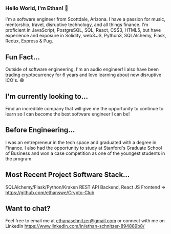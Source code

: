 ### Hello World, I'm Ethan! 👋

I'm a software engineer from Scottdale, Arizona. I have a passion for music, mentorship, travel, disruptive technology, and all things finance. I'm proficient in JavaScript, PostgreSQL, SQL, React, CSS3, HTML5, but have experience and exposure in Solidity, web3.JS, Python3, SQLAlchemy, Flask, Redux, Express & Pug. 

## Fun Fact...

Outside of software engineering, I'm an audio engineer! I also have been trading cryptocurrency for 6 years and love learning about new disruptive ICO's. 😄 

## I'm currently looking to...

Find an incredible company that will give me the opportunity to continue to learn so I can become the best software engineer I can be! 

## Before Engineering...

I was an entrepreneur in the tech space and graduated with a degree in Finance. I also had the opportunity to study at Stanford's Graduate School of Business and won a case competition as one of the youngest students in the program. 

## Most Recent Project Software Stack...

SQLAlchemy/Flask/Python/Kraken REST API Backend, React JS Frontend => https://github.com/ethanswe/Crypto-Club

## Want to chat?

Feel free to email me at ethanaschnitzer@gmail.com or connect with me on LinkedIn https://www.linkedin.com/in/ethan-schnitzer-894889b8/
<!--
**ethanswe/ethanswe** is a ✨ _special_ ✨ repository because its `README.md` (this file) appears on your GitHub profile.

Here are some ideas to get you started:

- 🔭 I’m currently working on ...
- 🌱 I’m currently learning ...
- 👯 I’m looking to collaborate on ...
- 🤔 I’m looking for help with ...
- 💬 Ask me about ...
- 📫 How to reach me: ...
- 😄 Pronouns: ...
- ⚡ Fun fact: ...
-->

